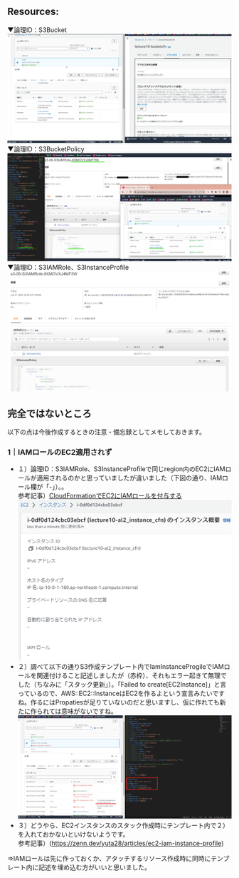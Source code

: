 ## Resources:
▼論理ID：S3Bucket<br>
![s3comp](image_10/601_s3comp.png) 
▼論理ID：S3BucketPolicy<br>
![bucketpolicy](image_10/602_bucketpolicy.png)  
▼論理ID：S3IAMRole、S3InstanceProfile<br>
![IAMrolefors3acess](image_10/603_IAMrolefors3acess.png)  

## 完全ではないところ
以下の点は今後作成するときの注意・備忘録としてメモしておきます。
### 1｜IAMロールのEC2適用されず
* １）論理ID：S3IAMRole、S3InstanceProfileで同じregion内のEC2にIAMロールが適用されるのかと思っていましたが違いました（下図の通り、IAMロール欄が「-」）。。  
参考記事）[CloudFormationでEC2にIAMロールを付与する](https://qiita.com/predora005/items/480dc3db258e84fcee81)
![Instanceアタッチ？](image_10/604_Instanceアタッチ？.png)<br>
* ２）調べて以下の通りS3作成テンプレート内でIamInstanceProgileでIAMロールを関連付けること記述しましたが（赤枠）、それもエラー起きて無理でした（ちなみに「スタック更新」）。「Failed to create[EC2Instance]」と言っているので、AWS::EC2::InstanceはEC2を作るよという宣言みたいですね。作るにはPropatiesが足りていないのだと思いますし、仮に作れても新たに作られては意味がないですね。  
![IAMロール適用エラー](image_10/605_IAMロール適用エラー.png)
* ３）どうやら、EC2インスタンスのスタック作成時にテンプレート内で２）を入れておかないといけないようです。  
参考記事）(https://zenn.dev/yuta28/articles/ec2-iam-instance-profile)<br>

⇒IAMロールは先に作っておくか、アタッチするリソース作成時に同時にテンプレート内に記述を埋め込む方がいいと思いました。